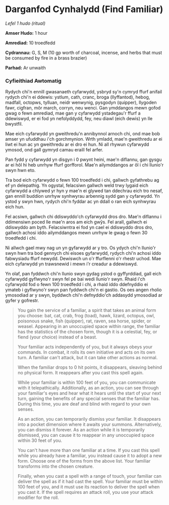 # Darganfod Cynhalydd (Find Familiar)

*Lefel 1 hudo (ritual)*

**Amser Hudo:** 1 hour

**Amrediad:** 10 troedfedd

**Cydrannau:** G, S, M (10 gp worth of charcoal, incense, and herbs that must be consumed by fire in a brass brazier)

**Parhad:** Ar unwaith

### Cyfieithiad Awtomatig

Rydych chi'n ennill gwasanaeth cyfarwydd, ysbryd sy'n cymryd ffurf anifail rydych chi'n ei ddewis: ystlum, cath, cranc, broga (llyffantod), hebog, madfall, octopws, tylluan, neidr wenwynig, pysgodyn (quipper), llygoden fawr, cigfran, môr march, corryn, neu wenci. Gan ymddangos mewn gofod gwag o fewn amrediad, mae gan y cyfarwydd ystadegau'r ffurf a ddewiswyd, er ei fod yn nefolyddydd, fey, neu diawl (eich dewis) yn lle bwystfil.

Mae eich cyfarwydd yn gweithredu'n annibynnol arnoch chi, ond mae bob amser yn ufuddhau i'ch gorchmynion. Wrth ymladd, mae'n gweithredu ar ei liwt ei hun ac yn gweithredu ar ei dro ei hun. Ni all rhywun cyfarwydd ymosod, ond gall gymryd camau eraill fel arfer.

Pan fydd y cyfarwydd yn disgyn i 0 pwynt heini, mae'n diflannu, gan gysgu ar ei hôl hi heb unrhyw ffurf gorfforol. Mae'n ailymddangos ar ôl i chi llunio'r swyn hwn eto.

Tra bod eich cyfarwydd o fewn 100 troedfedd i chi, gallwch gyfathrebu ag ef yn delepathig. Yn ogystal, felacsiwn gallwch weld trwy lygaid eich cyfarwydd a chlywed yr hyn y mae'n ei glywed tan ddechrau eich tro nesaf, gan ennill buddion unrhyw synhwyrau arbennig sydd gan y cyfarwydd. Yn ystod y swyn hwn, rydych chi'n fyddar ac yn ddall o ran eich synhwyrau eich hun.

Fel acsiwn, gallwch chi ddiswyddo'ch cyfarwydd dros dro. Mae'n diflannu i ddimensiwn poced lle mae'n aros am eich gwŷs. Fel arall, gallwch ei ddiswyddo am byth. Felacsiwntra ei fod yn cael ei ddiswyddo dros dro, gallwch achosi iddo ailymddangos mewn unrhyw le gwag o fewn 30 troedfedd i chi.

Ni allwch gael mwy nag un yn gyfarwydd ar y tro. Os ydych chi'n llunio'r swyn hwn tra bod gennych chi eisoes gyfarwydd, rydych chi'n achosi iddo fabwysiadu ffurf newydd. Dewiswch un o'r ffurflenni o'r rhestr uchod. Mae eich cyfarwydd yn trawsnewid i mewn i'r creadur a ddewiswyd.

Yn olaf, pan fyddwch chi'n llunio swyn gydag ystod o gyffyrddiad, gall eich cyfarwydd gyflwyno'r swyn fel pe bai wedi llunio'r swyn. Rhaid i'ch cyfarwydd fod o fewn 100 troedfedd i chi, a rhaid iddo ddefnyddio ei ymateb i gyflwyno'r swyn pan fyddwch chi'n ei gastio. Os oes angen rholio ymosodiad ar y swyn, byddwch chi'n defnyddio'ch addasydd ymosodiad ar gyfer y gofrestr.

>  You gain the service of a familiar, a spirit that takes an animal form you choose: bat, cat, crab, frog (toad), hawk, lizard, octopus, owl, poisonous snake, fish (quipper), rat, raven, sea horse, spider, or weasel. Appearing in an unoccupied space within range, the familiar has the statistics of the chosen form, though it is a celestial, fey, or fiend (your choice) instead of a beast.
>  
>  Your familiar acts independently of you, but it always obeys your commands. In combat, it rolls its own initiative and acts on its own turn. A familiar can't attack, but it can take other actions as normal.
>  
>  When the familiar drops to 0 hit points, it disappears, sleaving behind no physical form. It reappears after you cast this spell again. 
>  
>  While your familiar is within 100 feet of you, you can communicate with it telepathically. Additionally, as an action, you can see through your familiar's eyes and hear what it hears until the start of your next turn, gaining the benefits of any special senses that the familiar has. During this time, you are deaf and blind with regard to your own senses.
>  
>  As an action, you can temporarily dismiss your familiar. It disappears into a pocket dimension where it awaits your summons. Alternatively, you can dismiss it forever. As an action while it is temporarily dismissed, you can cause it to reappear in any unoccupied space within 30 feet of you.
>  
>  You can't have more than one familiar at a time. If you cast this spell while you already have a familiar, you instead cause it to adopt a new form. Choose one of the forms from the above list. Your familiar transforms into the chosen creature.
>  
>  Finally, when you cast a spell with a range of touch, your familiar can deliver the spell as if it had cast the spell. Your familiar must be within 100 feet of you, and it must use its reaction to deliver the spell when you cast it. If the spell requires an attack roll, you use your attack modifier for the roll.
